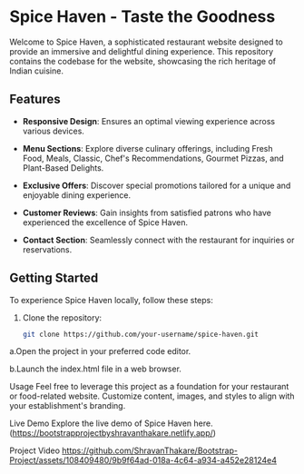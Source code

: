 # Spice Haven - Taste the Goodness

Welcome to Spice Haven, a sophisticated restaurant website designed to provide an immersive and delightful dining experience. This repository contains the codebase for the website, showcasing the rich heritage of Indian cuisine.

## Features

- **Responsive Design**: Ensures an optimal viewing experience across various devices.

- **Menu Sections**: Explore diverse culinary offerings, including Fresh Food, Meals, Classic, Chef's Recommendations, Gourmet Pizzas, and Plant-Based Delights.

- **Exclusive Offers**: Discover special promotions tailored for a unique and enjoyable dining experience.

- **Customer Reviews**: Gain insights from satisfied patrons who have experienced the excellence of Spice Haven.

- **Contact Section**: Seamlessly connect with the restaurant for inquiries or reservations.

## Getting Started

To experience Spice Haven locally, follow these steps:

1. Clone the repository:

   ```bash
   git clone https://github.com/your-username/spice-haven.git

a.Open the project in your preferred code editor.

b.Launch the index.html file in a web browser.

Usage
Feel free to leverage this project as a foundation for your restaurant or food-related website. Customize content, images, and styles to align with your establishment's branding.

Live Demo
Explore the live demo of Spice Haven here. (https://bootstrapprojectbyshravanthakare.netlify.app/)

Project Video
https://github.com/ShravanThakare/Bootstrap-Project/assets/108409480/9b9f64ad-018a-4c64-a934-a452e28124e4
   

   
